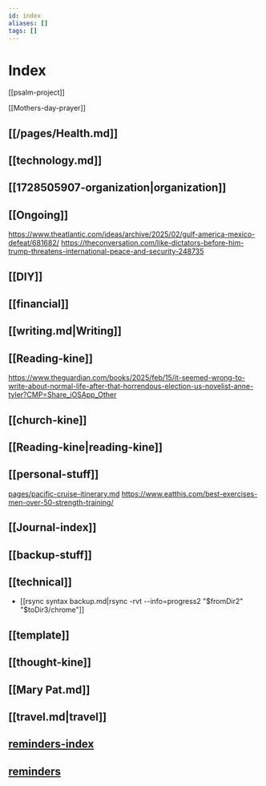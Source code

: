 ```yaml
---
id: index
aliases: []
tags: []
---
```


# Index

[[psalm-project]]

[[Mothers-day-prayer]]
## [[/pages/Health.md]]

## [[technology.md]]
## [[1728505907-organization|organization]]
## [[Ongoing]]
https://www.theatlantic.com/ideas/archive/2025/02/gulf-america-mexico-defeat/681682/
https://theconversation.com/like-dictators-before-him-trump-threatens-international-peace-and-security-248735
## [[DIY]]
## [[financial]]
## [[writing.md|Writing]]
## [[Reading-kine]]
https://www.theguardian.com/books/2025/feb/15/it-seemed-wrong-to-write-about-normal-life-after-that-horrendous-election-us-novelist-anne-tyler?CMP=Share_iOSApp_Other
## [[church-kine]]
## [[Reading-kine|reading-kine]]
## [[personal-stuff]]
[pages/pacific-cruise-itinerary.md](pacific-cruise-itinerary-with-graphic.md)
https://www.eatthis.com/best-exercises-men-over-50-strength-training/
## [[Journal-index]]
## [[backup-stuff]]
## [[technical]]

- [[rsync syntax backup.md|rsync -rvt --info=progress2  "$fromDir2"  "$toDir3/chrome"]] 

## [[template]]
## [[thought-kine]]
## [[Mary Pat.md]]
## [[travel.md|travel]] 
## [reminders-index](reminders-index.md)
## [reminders](reminders.md)

